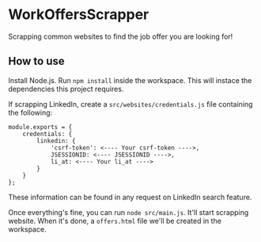 # WorkOffersScrapper

Scrapping common websites to find the job offer you are looking for!

## How to use
Install Node.js.
Run `npm install` inside the workspace. This will instace the dependencies this project requires.

If scrapping LinkedIn, create a `src/websites/credentials.js` file containing the following:
```
module.exports = {
    credentials: {
        linkedin: {
            'csrf-token': <---- Your csrf-token ---->,
            JSESSIONID: <---- JSESSIONID ---->,
            li_at: <---- Your li_at ---->
        }
    }
};
```
These information can be found in any request on LinkedIn search feature.

Once everything's fine, you can run `node src/main.js`. It'll start scrapping website. When it's done, a `offers.html` file we'll be created in the workspace.
